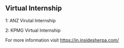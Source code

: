 ## Virtual Internship  

1: ANZ Virutal Internship

2: KPMG Virtual Internship

For more information visit https://in.insidesherpa.com/
